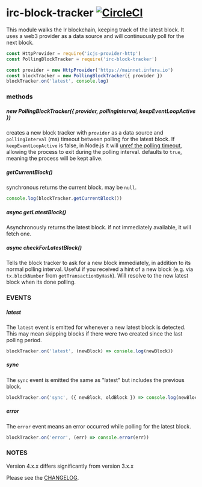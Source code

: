 # irc-block-tracker [![CircleCI](https://circleci.com/gh/AuraMask/irc-block-tracker.svg?style=svg)](https://circleci.com/gh/AuraMask/irc-block-tracker)

This module walks the Ir blockchain, keeping track of the latest block.
It uses a web3 provider as a data source and will continuously poll for the next block.

```js
const HttpProvider = require('icjs-provider-http')
const PollingBlockTracker = require('irc-block-tracker')

const provider = new HttpProvider('https://mainnet.infura.io')
const blockTracker = new PollingBlockTracker({ provider })
blockTracker.on('latest', console.log)
```

### methods

##### new PollingBlockTracker({ provider, pollingInterval, keepEventLoopActive })

creates a new block tracker with `provider` as a data source and
`pollingInterval` (ms) timeout between polling for the latest block.
If `keepEventLoopActive` is false, in Node.js it will [unref the polling timeout](https://nodejs.org/api/timers.html#timers_timeout_unref), allowing the process to exit during the polling interval. defaults to `true`, meaning the process will be kept alive.

##### getCurrentBlock()

synchronous returns the current block. may be `null`.

```js
console.log(blockTracker.getCurrentBlock())
```

##### async getLatestBlock()

Asynchronously returns the latest block.
if not immediately available, it will fetch one.

##### async checkForLatestBlock()

Tells the block tracker to ask for a new block immediately, in addition to its normal polling interval.
Useful if you received a hint of a new block (e.g. via `tx.blockNumber` from `getTransactionByHash`).
Will resolve to the new latest block when its done polling.

### EVENTS

##### latest

The `latest` event is emitted for whenever a new latest block is detected.
This may mean skipping blocks if there were two created since the last polling period.

```js
blockTracker.on('latest', (newBlock) => console.log(newBlock))
```

##### sync

The `sync` event is emitted the same as "latest" but includes the previous block.

```js
blockTracker.on('sync', ({ newBlock, oldBlock }) => console.log(newBlock, oldBlock))
```

##### error

The `error` event means an error occurred while polling for the latest block.

```js
blockTracker.on('error', (err) => console.error(err))
```

### NOTES

Version 4.x.x differs significantly from version 3.x.x

Please see the [CHANGELOG](./CHANGELOG.md).
